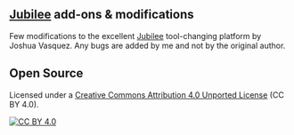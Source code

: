 ## [Jubilee](https://github.com/machineagency/jubilee) add-ons & modifications

Few modifications to the excellent [Jubilee](https://github.com/machineagency/jubilee) tool-changing platform 
by Joshua Vasquez. Any bugs are added by me and not by the original author.

## Open Source

Licensed under a [Creative Commons Attribution 4.0 Unported License][cc-by] (CC BY 4.0).

[![CC BY 4.0][cc-by-image]][cc-by]

[cc-by]: https://creativecommons.org/licenses/by/4.0/
[cc-by-image]: https://licensebuttons.net/l/by/4.0/88x31.png
